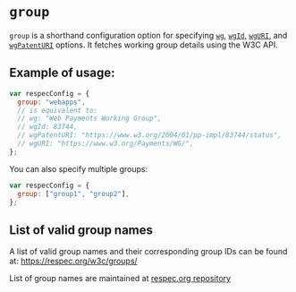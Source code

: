 # `group`

`group` is a shorthand configuration option for specifying [`wg`](wg), [`wgId`](wgId), [`wgURI`](wgURI), and [`wgPatentURI`](wgPatentURI) options. It fetches working group details using the W3C API.

## Example of usage:

```js
var respecConfig = {
  group: "webapps",
  // is equivalent to:
  // wg: "Web Payments Working Group",
  // wgId: 83744,
  // wgPatentURI: "https://www.w3.org/2004/01/pp-impl/83744/status",
  // wgURI: "https://www.w3.org/Payments/WG/",
};
```

You can also specify multiple groups:

```js
var respecConfig = {
  group: ["group1", "group2"],
};
```

## List of valid group names

A list of valid group names and their corresponding group IDs can be found at: https://respec.org/w3c/groups/

List of group names are maintained at [respec.org repository](https://github.com/marcoscaceres/respec.org/blob/gh-pages/routes/w3c/groups.json)
